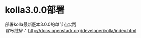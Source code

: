 # kolla3.0.0部署
部署kolla最新版本3.0.0的单节点实践<br>
_官网链接：_ <a>http://docs.openstack.org/developer/kolla/index.html</a>
